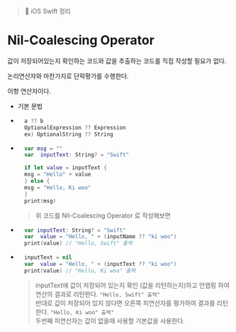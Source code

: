 > 📝 iOS Swift 정리
  
# Nil-Coalescing Operator

값이 저장되어있는지 확인하는 코드와 값을 추출하는 코드를 직접 작성할 필요가 없다.

논리연산자와 마찬가지로 단락평가를 수행한다.

이항 연산자이다. 


- 기본 문법

- ```swift
    a ?? b
    OptionalExpression ?? Expression
    ex) OptionalString ?? String
    ```

- ```swift
    var msg = ""
    var  inputText: String? = "Swift"

    if let value = inputText {
    msg = "Hello" + value
    } else {
    msg = "Hello, Ki woo"
    }
    print(msg)
    ```
    > 위 코드를 Nil-Coalescing Operator 로 작성해보면 <br>

- ```swift
    var inputText: String? = "Swift"
    var  value = "Hello, " + (inputName ?? "ki woo")
    print(value) // "Hello, Swift" 출력
    ```

- ```swift
    inputText = nil
    var  value = "Hello, " + (inputText ?? "ki woo")
    print(value) // "Hello, Ki woo" 출력
    ```
    > inputText에 값이 저장되어 있는지 확인 (값을 리턴하는지)하고 언랩핑 하여 연산의 결과로 리턴한다. `"Hello, Swift" 출력"`<br>
    > 반대로 값이 저장되어 있지 않다면 오른쪽 피연산자를 평가하여 결과를 리턴한다. `"Hello, Ki woo" 출력"`            
    > 두번째 피연산자는 값이 없을때 사용할 기본값을 사용한다.            

